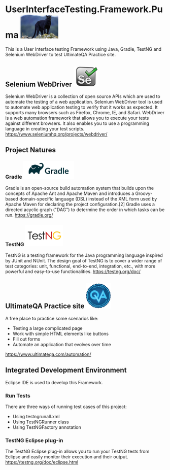 # UserInterfaceTesting.Framework.Puma <img src ="UserInterfaceTesting.Framework.Puma/images/puma.jpg" width=119>
This is a User Interface testing Framework using Java, Gradle, TestNG and Selenium WebDriver to test UltimateQA Practice site.

## Selenium WebDriver <img src ="UserInterfaceTesting.Framework.Puma/images/selenium.png" width=79>
Selenium WebDriver is a collection of open source APIs which are used to automate the testing of a web application. Selenium WebDriver tool is used to automate web application testing to verify that it works as expected. It supports many browsers such as Firefox, Chrome, IE, and Safari. WebDriver is a web automation framework that allows you to execute your tests against different browsers. It also enables you to use a programming language in creating your test scripts. https://www.seleniumhq.org/projects/webdriver/

## Project Natures

### Gradle <img src ="UserInterfaceTesting.Framework.Puma/images/gradle.png" width=159>
Gradle is an open-source build automation system that builds upon the concepts of Apache Ant and Apache Maven and introduces a Groovy-based domain-specific language (DSL) instead of the XML form used by Apache Maven for declaring the project configuration.[2] Gradle uses a directed acyclic graph ("DAG") to determine the order in which tasks can be run.
https://gradle.org/

### TestNG <img src ="UserInterfaceTesting.Framework.Puma/images/testng.png" width=119>
TestNG is a testing framework for the Java programming language inspired by JUnit and NUnit. The design goal of TestNG is to cover a wider range of test categories: unit, functional, end-to-end, integration, etc., with more powerful and easy-to-use functionalities.
https://testng.org/doc/

## UltimateQA Practice site <img src ="UserInterfaceTesting.Framework.Puma/images/ultimateqa.png" width=79>
A free place to practice some scenarios like:
* Testing a large complicated page
* Work with simple HTML elements like buttons
* Fill out forms
* Automate an application that evolves over time

https://www.ultimateqa.com/automation/

## Integrated Development Environment
Eclipse IDE is used to develop this Framework.

### Run Tests
There are three ways of running test cases of this project:
* Using testngrunall.xml
* Using TestNGRunner class
* Using TestNGFactory annotation

### TestNG Eclipse plug-in
The TestNG Eclipse plug-in allows you to run your TestNG tests from Eclipse and easily monitor their execution and their output.
https://testng.org/doc/eclipse.html
